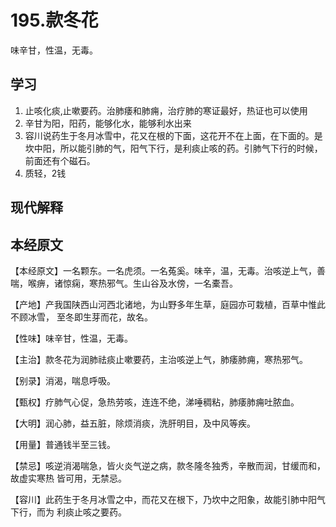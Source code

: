 # 195.款冬花
	
味辛甘，性温，无毒。


## 学习
1. 止咳化痰,止嗽要药。治肺痿和肺痈，治疗肺的寒证最好，热证也可以使用
2. 辛甘为阳，阳药，能够化水，能够利水出来
3. 容川说药生于冬月冰雪中，花又在根的下面，这花开不在上面，在下面的。是坎中阳，所以能引肺的气，阳气下行，是利痰止咳的药。引肺气下行的时候，前面还有个磁石。
4. 质轻，2钱

## 现代解释




## 本经原文

【本经原文】一名颗东。一名虎须。一名菟奚。味辛，温，无毒。治咳逆上气，善喘，喉痹，诸惊痫，寒热邪气。生山谷及水傍，一名橐吾。

【产地】产我国陕西山河西北诸地，为山野多年生草，庭园亦可栽植，百草中惟此不顾冰雪，
至冬即生芽而花，故名。

【性味】味辛甘，性温，无毒。

【主治】款冬花为润肺祛痰止嗽要药，主治咳逆上气，肺痿肺痈，寒热邪气。

【别录】消渴，喘息呼吸。

【甄权】疗肺气心促，急热劳咳，连连不绝，涕唾稠粘，肺痿肺痈吐脓血。

【大明】润心肺，益五脏，除烦消痰，洗肝明目，及中风等疾。

【用量】普通钱半至三钱。

【禁忌】咳逆消渴喘急，皆火炎气逆之病，款冬隆冬独秀，辛散而润，甘缓而和，故虚实寒热
皆可用，无禁忌。

【容川】此药生于冬月冰雪之中，而花又在根下，乃坎中之阳象，故能引肺中阳气下行，而为
利痰止咳之要药。